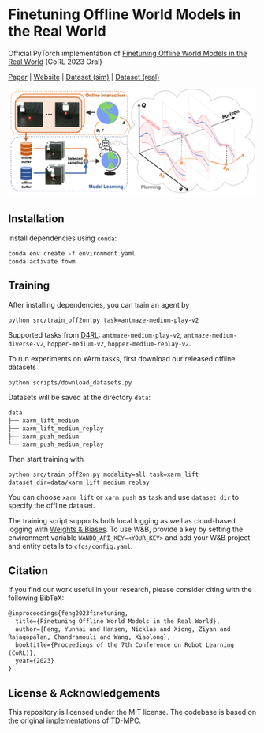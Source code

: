 # Finetuning Offline World Models in the Real World

Official PyTorch implementation of [Finetuning Offline World Models in the Real World](https://yunhaifeng.com/FOWM) (CoRL 2023 Oral)

[Paper](https://arxiv.org/abs/2310.16029) | [Website](https://yunhaifeng.com/FOWM) | [Dataset (sim)](https://drive.google.com/file/d/1nhxpykGtPDhmQKm-_B8zBSywVRdgeVya/view?usp=sharing) | [Dataset (real)](https://drive.google.com/file/d/1PRCqANEOV0SICLEWEvUL9AnyJOe2UMYK/view?usp=sharing)

![Framework](figures/teaser.png)

## Installation


Install dependencies using `conda`:

```
conda env create -f environment.yaml
conda activate fowm
```

## Training

After installing dependencies, you can train an agent by
```
python src/train_off2on.py task=antmaze-medium-play-v2
```
Supported tasks from [D4RL](https://github.com/Farama-Foundation/D4RL): `antmaze-medium-play-v2`, `antmaze-medium-diverse-v2`, `hopper-medium-v2`, `hopper-medium-replay-v2`.

To run experiments on xArm tasks, first download our released offline datasets
```
python scripts/download_datasets.py
```
Datasets will be saved at the directory `data`:
```
data
├── xarm_lift_medium
├── xarm_lift_medium_replay
├── xarm_push_medium
└── xarm_push_medium_replay
```

Then start training with 
```
python src/train_off2on.py modality=all task=xarm_lift dataset_dir=data/xarm_lift_medium_replay
```
You can choose `xarm_lift` or `xarm_push` as `task` and use `dataset_dir` to specify the offline dataset.

The training script supports both local logging as well as cloud-based logging with [Weights & Biases](https://wandb.ai). To use W&B, provide a key by setting the environment variable `WANDB_API_KEY=<YOUR_KEY>` and add your W&B project and entity details to `cfgs/config.yaml`.

## Citation
If you find our work useful in your research, please consider citing with the following BibTeX:
```
@inproceedings{feng2023finetuning,
  title={Finetuning Offline World Models in the Real World},
  author={Feng, Yunhai and Hansen, Nicklas and Xiong, Ziyan and Rajagopalan, Chandramouli and Wang, Xiaolong},
  booktitle={Proceedings of the 7th Conference on Robot Learning (CoRL)},
  year={2023}
}
```

## License & Acknowledgements
This repository is licensed under the MIT license. The codebase is based on the original implementations of [TD-MPC](https://github.com/nicklashansen/tdmpc). 
